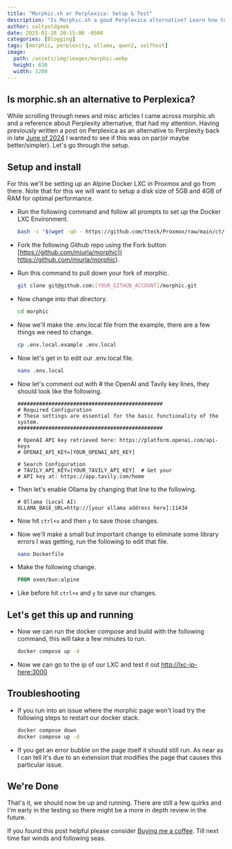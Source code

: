 ```yaml
---
title: "Morphic.sh or Perplexica: Setup & Test"
description: "Is Morphic.sh a good Perplexica alternative? Learn how to set it up in Proxmox with Docker LXC, plus troubleshooting tips and first impressions."
author: saltyoldgeek
date: 2025-01-28 20:15:00 -0500
categories: [Blogging]
tags: [morphic, perplexity, ollama, qwen2, selfhost]
image:
  path: /assets/img/images/morphic.webp
  height: 630
  width: 1200
---
```


## Is morphic.sh an alternative to Perplexica?

While scrolling through news and misc articles I came across morphic.sh and a reference about Perplexity alternative, that had my attention. Having previously written a post on Perplexica as an alternative to Perplexity back in late [June of 2024](https://www.saltyoldgeek.com/posts/perplexica-with-ollama/) I wanted to see if this was on par(or maybe better/simpler). Let's go through the setup.

## Setup and install

For this we'll be setting up an Alpine Docker LXC in Proxmox and go from there. Note that for this we will want to setup a disk size of 5GB and 4GB of RAM for optimal performance.

- Run the following command and follow all prompts to set up the Docker LXC Environment.

    ```bash
    bash -c "$(wget -qO - https://github.com/tteck/Proxmox/raw/main/ct/alpine-docker.sh)"
    ```

- Fork the following Github repo using the Fork button [https://github.com/miurla/morphic]( https://github.com/miurla/morphic).
- Run this command to pull down your fork of morphic.

    ```bash
    git clone git@github.com:[YOUR_GITHUB_ACCOUNT]/morphic.git
    ```

- Now change into that directory.

    ```bash
    cd morphic
    ```

- Now we'll make the .env.local file from the example, there are a few things we need to change.

    ```bash
    cp .env.local.example .env.local
    ```

- Now let's get in to edit our .env.local file.

    ```bash
    nano .env.local
    ```

- Now let's comment out with # the OpenAI and Tavily key lines, they should look like the following.

    ```text
    ###############################################
    # Required Configuration
    # These settings are essential for the basic functionality of the system.
    ###############################################

    # OpenAI API key retrieved here: https://platform.openai.com/api-keys
    # OPENAI_API_KEY=[YOUR_OPENAI_API_KEY]

    # Search Configuration
    # TAVILY_API_KEY=[YOUR_TAVILY_API_KEY]  # Get your
    # API key at: https://app.tavily.com/home
    ```

- Then let's enable Ollama by changing that line to the following.

    ```text
    # Ollama (Local AI)
    OLLAMA_BASE_URL=http://[your ollama address here]:11434
    ```

- Now hit ```ctrl+x``` and then ```y``` to save those changes.

- Now we'll make a small but important change to eliminate some library errors I was getting, run the following to edit that file.

    ```bash
    nano Dockerfile
    ```

- Make the following change.

    ```dockerfile
    FROM oven/bun:alpine
    ```

- Like before hit ```ctrl+x``` and ```y``` to save our changes.

## Let's get this up and running

- Now we can run the docker compose and build with the following command, this will take a few minutes to run.

    ```bash
    docker compose up -d
    ```

- Now we can go to the ip of our LXC and test it out [http://lxc-ip-here:3000](http://lxc-ip-here:3000)

## Troubleshooting

- If you run into an issue where the morphic page won't load try the following steps to restart our docker stack.

    ```bash
    docker compose down
    docker compose up -d
    ```

- If you get an error bubble on the page itself it should still run. As near as I can tell it's due to an extension that modifies the page that causes this particular issue.

## We're Done

That's it, we should now be up and running. There are still a few quirks and I'm early in the testing so there might be a more in depth review in the future.

If you found this post helpful please consider [Buying me a coffee](https://buymeacoffee.com/twitter2). Till next time fair winds and following seas.
